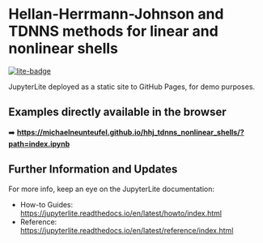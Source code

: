 # Hellan-Herrmann-Johnson and TDNNS methods for linear and nonlinear shells

[![lite-badge](https://jupyterlite.rtfd.io/en/latest/_static/badge.svg)](https://michaelneunteufel.github.io/hhj_tdnns_nonlinear_shells/?path=index.ipynb)

JupyterLite deployed as a static site to GitHub Pages, for demo purposes.

## Examples directly available in the browser

➡️ **https://michaelneunteufel.github.io/hhj_tdnns_nonlinear_shells/?path=index.ipynb**



## Further Information and Updates

For more info, keep an eye on the JupyterLite documentation:

- How-to Guides: https://jupyterlite.readthedocs.io/en/latest/howto/index.html
- Reference: https://jupyterlite.readthedocs.io/en/latest/reference/index.html
